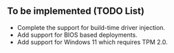 ## To be implemented (TODO List)

* Complete the support for build-time driver injection.
* Add support for BIOS based deployments.
* Add support for Windows 11 which requires TPM 2.0.

